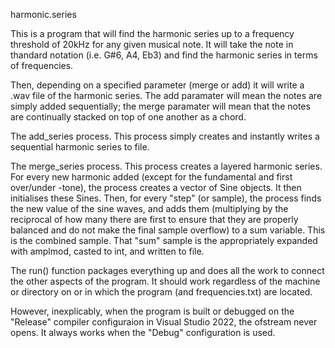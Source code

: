 harmonic.series

This is a program that will find the harmonic series up to a frequency threshold of 20kHz for any given musical note. It will take the note in thandard notation (i.e. G#6, A4, Eb3) and find the harmonic series in terms of frequencies. 

Then, depending on a specified parameter (merge or add) it will write a .wav file of the harmonic series. The add paramater will mean the notes are simply added sequentially; the merge paramater will mean that the notes are continually stacked on top of one another as a chord.

The add_series process. This process simply creates and instantly writes a sequential harmonic series to file.

The merge_series process. This process creates a layered harmonic series. For every new harmonic added (except for the fundamental and first over/under -tone), the process creates a vector of Sine objects. It then initialises these Sines. Then, for every "step" (or sample), the process finds the new value of the sine waves, and adds them (multiplying by the reciprocal of how many there are first to ensure that they are properly balanced and do not make the final sample overflow) to a sum variable. This is the combined sample. That "sum" sample is the appropriately expanded with amplmod, casted to int, and written to file.

The run() function packages everything up and does all the work to connect the other aspects of the program. It should work regardless of the machine or directory on or in which the program (and frequencies.txt) are located.

However, inexplicably, when the program is built or debugged on the "Release" compiler configuraion in Visual Studio 2022, the ofstream never opens. It always works when the "Debug" configuration is used.
